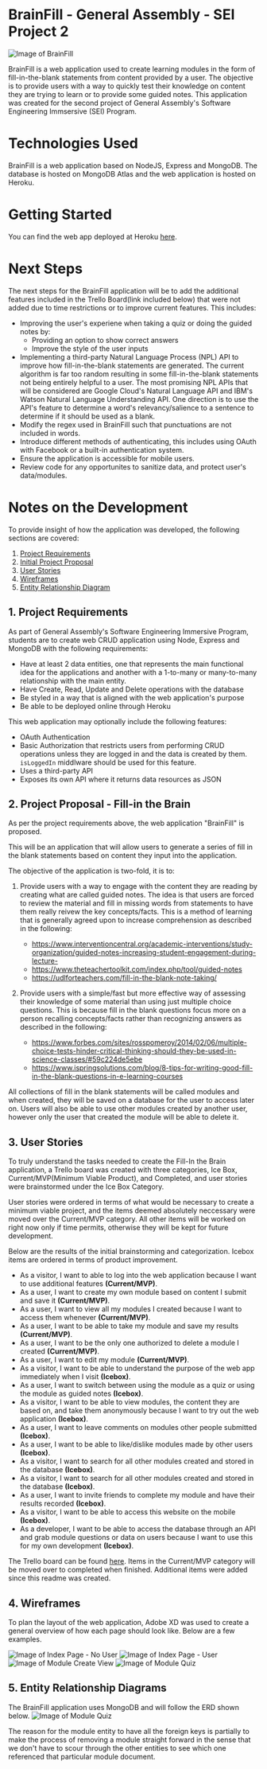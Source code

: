# BrainFill - General Assembly - SEI Project 2
![Image of BrainFill](./README-Images/Screenshot.JPG)

BrainFill is a web application used to create learning modules in the form of fill-in-the-blank statements from content provided by a user. The objective is to provide users with a way to quickly test their knowledge on content they are trying to learn or to provide some guided notes. This application was created for the second project of General Assembly's Software Engineering Immsersive (SEI) Program.

# Technologies Used
BrainFill is a web application based on NodeJS, Express and MongoDB. The database is hosted on MongoDB Atlas and the web application is hosted on Heroku.

# Getting Started
You can find the web app deployed at Heroku [here](https://brain-fill.herokuapp.com/).

# Next Steps
The next steps for the BrainFill application will be to add the additional features included in the Trello Board(link included below) that were not added due to time restrictions or to improve current features. This includes:
- Improving the user's experiene when taking a quiz or doing the guided notes by:
  - Providing an option to show correct answers
  - Improve the style of the user inputs
- Implementing a third-party Natural Language Process (NPL) API to improve how fill-in-the-blank statements are generated. The current algorithm is far too random resulting in some fill-in-the-blank statements not being entirely helpful to a user. The most promising NPL APIs that will be considered are Google Cloud's Natural Language API and IBM's Watson Natural Language Understanding API. One direction is to use the API's feature to determine a word's relevancy/salience to a sentence to determine if it should be used as a blank.
- Modify the regex used in BrainFill such that punctuations are not included in words.
- Introduce different methods of authenticating, this includes using OAuth with Facebook or a built-in authentication system.
- Ensure the application is accessible for mobile users.
- Review code for any opportunites to sanitize data, and protect user's data/modules.

# Notes on the Development 
To provide insight of how the application was developed, the following sections are covered:

1. [Project Requirements](#1-project-requirements)
2. [Initial Project Proposal](#2-project-proposal)
3. [User Stories](#3-user-stories)
4. [Wireframes](#4-wireframes)
5. [Entity Relationship Diagram](#5-entity-relationship-diagrams)

## 1. Project Requirements

As part of General Assembly's Software Engineering Immersive Program, students are to create web CRUD application using Node, Express and MongoDB with the following requirements:
  - Have at least 2 data entities, one that represents the main functional idea for the applications and another with a 1-to-many or many-to-many relationship with the main entity.
  - Have Create, Read, Update and Delete operations with the database
  - Be styled in a way that is aligned with the web application's purpose
  - Be able to be deployed online through Heroku

This web application may optionally include the following features:
  - OAuth Authentication
  - Basic Authorization that restricts users from performing CRUD operations unless they are logged in and the data is created by them. ```isLoggedIn``` middlware should be used for this feature.
  - Uses a third-party API
  - Exposes its own API where it returns data resources as JSON

## 2. Project Proposal - Fill-in the Brain
As per the project requirements above, the web application "BrainFill" is proposed. 

This will be an application that will allow users to generate a series of fill in the blank statements based on content they input into the application.

The objective of the application is two-fold, it is to:
1. Provide users with a way to engage with the content they are reading by creating what are called guided notes. The idea is that users are forced to review the material and fill in missing words from statements to have them really reivew the key concepts/facts. This is a method of learning that is generally agreed upon to increase comprehension as described in the following:
    - https://www.interventioncentral.org/academic-interventions/study-organization/guided-notes-increasing-student-engagement-during-lecture-
    - https://www.theteachertoolkit.com/index.php/tool/guided-notes
    - https://udlforteachers.com/fill-in-the-blank-note-taking/

2. Provide users with a simple/fast but more effective way of assessing their knowledge of some material than using just multiple choice questions. This is because fill in the blank questions focus more on a person recalling concepts/facts rather than recognizing answers as described in the following:
    - https://www.forbes.com/sites/rosspomeroy/2014/02/06/multiple-choice-tests-hinder-critical-thinking-should-they-be-used-in-science-classes/#59c224de5ebe
    - https://www.ispringsolutions.com/blog/8-tips-for-writing-good-fill-in-the-blank-questions-in-e-learning-courses

All collections of fill in the blank statements will be called modules and when created, they will be saved on a database for the user to access later on. Users will also be able to use other modules created by another user, however only the user that created the module will be able to delete it.

## 3. User Stories
To truly understand the tasks needed to create the Fill-In the Brain application, a Trello board was created with three categories, Ice Box, Current/MVP(Minimum Viable Product), and Completed, and user stories were brainstormed under the Ice Box Category. 

User stories were ordered in terms of what would be necessary to create a minimum viable project, and the items deemed absolutely neccessary were moved over the Current/MVP category. All other items will be worked on right now only if time permits, otherwise they will be kept for future development.

Below are the results of the initial brainstorming and categorization. Icebox items are ordered in terms of product improvement.
- As a visitor, I want to able to log into the web application because I want to use additional features **(Current/MVP)**.
- As a user, I want to create my own module based on content I submit and save it  **(Current/MVP)**.
- As a user, I want to view all my modules I created because I want to access them whenever  **(Current/MVP)**.
- As a user, I want to be able to take my module and save my results  **(Current/MVP)**.
- As a user, I want to be the only one authorized to delete a module I created **(Current/MVP)**.
- As a user, I want to edit my module **(Current/MVP)**.
- As a visitor, I want to be able to understand the purpose of the web app immediately when I visit **(Icebox)**.
- As a user, I want to switch between using the module as a quiz or using the module as guided notes **(Icebox)**.
- As a visitor, I want to be able to view modules, the content they are based on, and take them anonymously because I want to try out the web application **(Icebox)**.
- As a user, I want to leave comments on modules other people submitted **(Icebox)**.
- As a user, I want to be able to like/dislike modules made by other users **(Icebox)**. 
- As a visitor, I want to search for all other modules created and stored in the database **(Icebox)**.
- As a visitor, I want to search for all other modules created and stored in the database **(Icebox)**.
- As a user, I want to invite friends to complete my module and have their results recorded **(Icebox)**.
- As a visitor, I want to be able to access this website on the mobile **(Icebox)**.
- As a developer, I want to be able to access the database through an API and grab module questions or data on users because I want to use this for my own development **(Icebox)**.

The Trello board can be found [here](https://trello.com/b/0HfglLJ1/fill-in-the-brain). Items in the Current/MVP category will be moved over to completed when finished. Additional items were added since this readme was created.

## 4. Wireframes
To plan the layout of the web application, Adobe XD was used to create a general overview of how each page should look like. Below are a few examples.

![Image of Index Page - No User](./README-Images/IndexPage-NotSignedIn.png)
![Image of Index Page - User](./README-Images/IndexPage-SignedIn.png)
![Image of Module Create View](./README-Images/CreateModule.png)
![Image of Module Quiz](./README-Images/ModuleQuiz.png)

## 5. Entity Relationship Diagrams
The BrainFill application uses MongoDB and will follow the ERD shown below.
![Image of Module Quiz](./README-Images/BrainFill-ERD.jpg)

The reason for the module entity to have all the foreign keys is partially to make the process of removing a module straight forward in the sense that we don't have to scour through the other entities to see which one referenced that particular module document.




